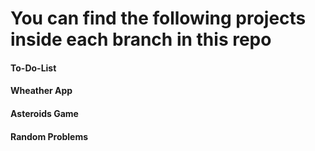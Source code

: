 # You can find the following projects inside each branch in this repo

#### To-Do-List
#### Wheather App
#### Asteroids Game
#### Random Problems
